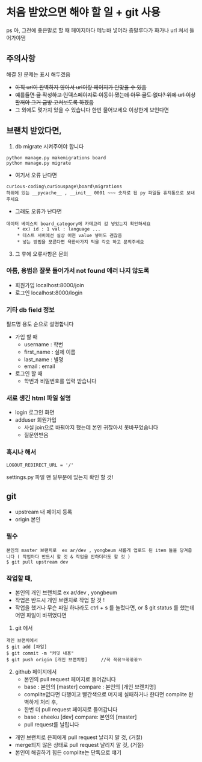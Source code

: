 # 처음 받았으면 해야 할 일 + git 사용
ps 아, 그전에 좋은말로 할 때 페이지마다 메뉴바 넣어라 증말루다가 화가나 url 쳐서 들어가야댐

## 주의사항
해결 된 문제는 표시 해두겠음
* ~~아직 url이 완벽하지 않아서 url이랑 페이지가 안맞을 수 있음~~
* ~~예를들면 글 작성하고 인덱스페이지로 이동이 됐는데 아무 글도 없다? 위에 url 이상할꺼야 그거 금방 고쳐보도록 하겠음~~
* 그 외에도 몇가지 있을 수 있습니다 한번 물어보세요 이상한게 보인다면

## 브랜치 받았다면,
1. db migrate 시켜주어야 합니다
```
python manage.py makemigrations board
python manage.py migrate
```
* 여기서 오류 난다면
```
curious-coding\curiouspage\board\migrations
하위에 있는 __pycache__ , __init__ 0001 ~~~ 숫자로 된 py 파일들 휴지통으로 보내주세요
```
* 그래도 오류가 난다면
```
데이터 베이스의 board_category에 카테고리 값 넣었는지 확인하세요
	* ex) id : 1 val : language ...
	* 테스트 서버에선 실상 어떤 value 넣어도 괜찮음
	* 넣는 방법을 모른다면 욕한바가지 먹을 각오 하고 문의주세요
```

3. 그 후에 오류사항은 문의

### 아름, 용범은 잘못 들어가서 not found 에러 나지 않도록
* 회원가입 localhost:8000/join
* 로그인 localhost:8000/login

### 기타 db field 정보
필드명 용도 순으로 설명합니다
* 가입 할 때
    * username : 학번
    * first_name : 실제 이름
    * last_name : 별명
    * email : email
* 로그인 할 때
    * 학번과 비밀번호를 입력 받습니다

### 새로 생긴 html 파일 설명
* login 로그인 화면
* adduser 회원가입
    * 사실 join으로 바꿔야지 했는데 본인 귀찮아서 못바꾸었습니다
    * 질문안받음

### 혹시나 해서
```
LOGOUT_REDIRECT_URL = '/'
```
settings.py 파일 맨 밑부분에 있는지 확인 할 것!

## git
* upstream 내 페이지 등록
* origin 본인

### 필수

```
본인의 master 브랜치로  ex ar/dev , yongbeum 새롭게 업로드 된 item 들을 당겨줍니다 ( 작업마다 반드시 할 것 & 작업을 안하더라도 할 것 )
$ git pull upstream dev
```

### 작업할 때,
* 본인의 개인 브랜치로 ex ar/dev , yongbeum
* 작업은 반드시 개인 브랜치로 작업 할 것 !
* 작업을 했거나 무슨 파일 하나라도 ctrl + s 를 눌렀다면, or $ git status 를 했는데 어떤 파일이 바뀌었다면


1. git 에서
```
개인 브랜치에서
$ git add [파일]
$ git commit -m "커밋 내용"
$ git push origin [개인 브랜치명] 	//꼭 꼭꼮ㄲ꼮꼮꼮ㄲ
```
2. github 페이지에서
    * 본인의 pull request 페이지로 들어갑니다
    * base : 본인의 [master] compare : 본인의 [개인 브랜치명]
    * complite없다면 다행이고 빨간색으로 머지에 실패하거나 한다면 complite 완벽하게 처리 후,
    * 한번 더 pull request 페이지로 들어갑니다
    * base : eheeku [dev] compare: 본인의 [master]
    * pull request를 날립니다


* 개인 브랜치로 은희에게 pull request 날리지 말 것, (거절)
* merge되지 않은 상태로 pull request 날리지 말 것, (거절)
* 본인이 해결하기 힘든 complite는 단톡으로 얘기


